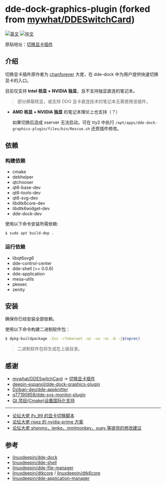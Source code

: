 # dde-dock-graphics-plugin (forked from [mywhat/DDESwitchCard](https://github.com/mywhat/DDESwitchCard/))

[![英文](https://img.shields.io/badge/语言-英文-blue.svg)](https://github.com/zty199/dde-dock-switch_graphics_card/blob/master/README.md)
[![中文](https://img.shields.io/badge/语言-中文-red.svg)](https://gitee.com/deepin-opensource/switch-graphics-card/blob/master/README.zh_CN.md)

原贴地址：[切换显卡插件](https://bbs.deepin.org/zh/post/197280)

## 介绍

切换显卡插件原作者为 [chanforever](https://bbs.deepin.org.cn/user/165937) 大佬，在 dde-dock 中为用户提供快速切换显卡的入口。

目前仅支持 **Intel 核显 + NVIDIA 独显**，且不支持独显直连的笔记本。
> 部分屏蔽核显，或支持 DDG 显卡直连技术的笔记本无需使用该插件。

* **AMD 核显 + NVIDIA 独显** 的笔记本理论上也支持（？）

  如果切换后造成 xserver 无法启动，可在 tty2 中执行 `/opt/apps/dde-dock-graphics-plugin/files/bin/Rescue.sh` 还原插件修改。

## 依赖

### 构建依赖

* cmake
* debhelper
* qtchooser
* qt6-base-dev
* qt6-tools-dev
* qt6-svg-dev
* libdtk6core-dev
* libdtk6widget-dev
* dde-dock-dev

使用以下命令安装所需依赖:
```bash
$ sudo apt build-dep .
```

### 运行依赖

* libqt6svg6
* dde-control-center
* dde-shell (>= 0.0.6)
* dde-application
* mesa-utils
* pkexec
* zenity

## 安装

确保你已经安装全部依赖。

使用以下命令构建二进制软件包：
```bash
$ dpkg-buildpackage -Zxz -rfakeroot -uc -us -nc -b -j$(nproc)
```

> 二进制软件包将生成在上级目录。

## 感谢

* [mywhat/DDESwitchCard](https://github.com/mywhat/DDESwitchCard) -> [切换显卡插件](https://bbs.deepin.org/zh/post/197280)
* [deepin-espanol/dde-dock-graphics-plugin](https://github.com/deepin-espanol/dde-dock-graphics-plugin)
* [Dziban-dev/dde-appknitter](https://github.com/Dziban-dev/dde-appknitter)
* [q77190858/dde-sys-monitor-plugin](https://github.com/q77190858/dde-sys-monitor-plugin)
* [Qt 项目(Cmake)设置国际化支持](https://ifmet.cn/posts/9644ed82/)

---

* [论坛大佬 jfy_99 的显卡切换脚本](https://bbs.deepin.org/zh/post/192750)
* [论坛大佬 risez 的 nvidia-prime 方案](https://bbs.deepin.org/zh/post/191741)
* [论坛大佬 shenmo，lenke，mmlmonkey，xuey 等提供的修改建议](https://bbs.deepin.org/zh/post/197367)

## 参考

* [linuxdeepin/dde-dock](https://github.com/linuxdeepin/dde-dock)
* [linuxdeepin/dde-shell](https://github.com/linuxdeepin/dde-shell)
* [linuxdeepin/dde-file-manager](https://github.com/linuxdeepin/dde-file-manager)
* [linuxdeepin/dtkcore](https://github.com/linuxdeepin/dtkcore) / [linuxdeepin/dtk6core](https://github.com/linuxdeepin/dtk6core)
* [linuxdeepin/dde-application-manager](https://github.com/linuxdeepin/dde-application-manager) 
